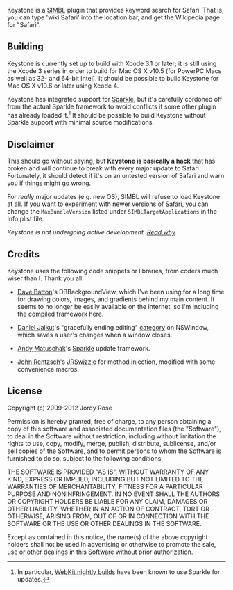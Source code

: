 Keystone is a [SIMBL][] plugin that provides keyword search for Safari. That is, you can type 'wiki Safari' into the location bar, and get the Wikipedia page for "Safari".

  [SIMBL]: http://www.culater.net/software/SIMBL/SIMBL.php


Building
-------

Keystone is currently set up to build with Xcode 3.1 or later; it is still using the Xcode 3 series in order to build for Mac OS X v10.5 (for PowerPC Macs as well as 32- and 64-bit Intel). It should be possible to build Keystone for Mac OS X v10.6 or later using Xcode 4.

Keystone has integrated support for [Sparkle][], but it's carefully cordoned off from the actual Sparkle framework to avoid conflicts if some other plugin has already loaded it.[^webkit] It should be possible to build Keystone without Sparkle support with minimal source modifications.

  [^webkit]: In particular, [WebKit nightly builds][] have been known to use Sparkle for updates.

  [Sparkle]: https://github.com/andymatuschak/Sparkle
  [WebKit nightly builds]: http://nightly.webkit.org/


Disclaimer
-------

This should go without saying, but **Keystone is basically a hack** that has broken and will continue to break with every major update to Safari. Fortunately, it should detect if it's on an untested version of Safari and warn you if things might go wrong.

For *really* major updates (e.g. new OS), SIMBL will refuse to load Keystone at all. If you want to experiment with newer versions of Safari, you can change the `MaxBundleVersion` listed under `SIMBLTargetApplications` in the Info.plist file.

_Keystone is not undergoing active development. [Read why][blog]._

  [blog]: http://belkadan.com/blog/2012/05/Big-News/


Credits
-------

Keystone uses the following code snippets or libraries, from coders much wiser than I. Thank you all!

- [Dave Batton][]'s DBBackgroundView, which I've been using for a long time for drawing colors, images, and gradients behind my main content. It seems to no longer be easily available on the internet, so I'm including the compiled framework here.

- [Daniel Jalkut][]'s "gracefully ending editing" [category][NSWindow+EndEditingGracefully] on NSWindow, which saves a user's changes when a window closes.

- [Andy Matuschak][]'s [Sparkle][] update framework.

- [John Rentzsch][]'s [JRSwizzle][] for method injection, modified with some convenience macros.

  [Dave Batton]: http://twitter.com/#!/DaveBatton
  [Daniel Jalkut]: http://red-sweater.com/
  [NSWindow+EndEditingGracefully]: http://red-sweater.com/blog/229
  [Andy Matuschak]: http://andymatuschak.org/
  [John Rentzsch]: http://rentzsch.com/
  [JRSwizzle]: https://github.com/belkadan/jrswizzle


License
-------

 Copyright (c) 2009-2012 Jordy Rose

 Permission is hereby granted, free of charge, to any person obtaining a copy
 of this software and associated documentation files (the "Software"), to deal
 in the Software without restriction, including without limitation the rights
 to use, copy, modify, merge, publish, distribute, sublicense, and/or sell
 copies of the Software, and to permit persons to whom the Software is
 furnished to do so, subject to the following conditions:

 THE SOFTWARE IS PROVIDED "AS IS", WITHOUT WARRANTY OF ANY KIND, EXPRESS OR
 IMPLIED, INCLUDING BUT NOT LIMITED TO THE WARRANTIES OF MERCHANTABILITY,
 FITNESS FOR A PARTICULAR PURPOSE AND NONINFRINGEMENT. IN NO EVENT SHALL THE
 AUTHORS OR COPYRIGHT HOLDERS BE LIABLE FOR ANY CLAIM, DAMAGES OR OTHER
 LIABILITY, WHETHER IN AN ACTION OF CONTRACT, TORT OR OTHERWISE, ARISING FROM,
 OUT OF OR IN CONNECTION WITH THE SOFTWARE OR THE USE OR OTHER DEALINGS IN THE
 SOFTWARE.

 Except as contained in this notice, the name(s) of the above copyright holders
 shall not be used in advertising or otherwise to promote the sale, use or other
 dealings in this Software without prior authorization.
